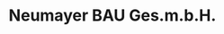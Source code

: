---
title: "Neumayer BAU Ges.m.b.H."
url: /purbach-am-neusiedler-see/neumayer-bau-ges-m-b-h/
shop: Baumarkt
---